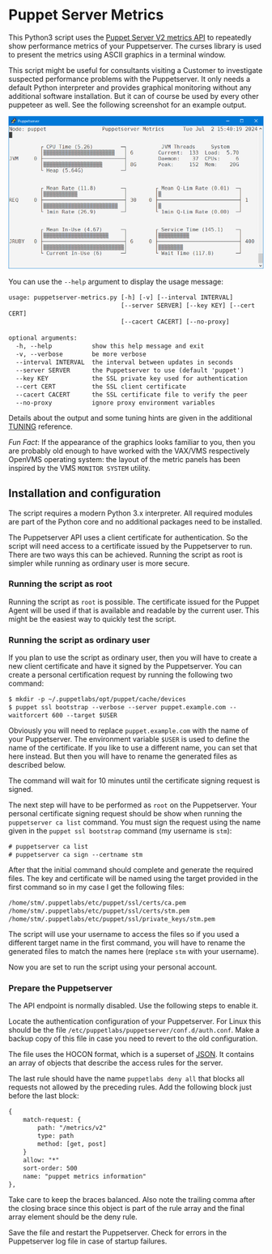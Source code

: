 # Puppet Server Metrics

This Python3 script uses the [Puppet Server V2 metrics API](https://www.puppet.com/docs/puppet/8/server/metrics-api/v2/metrics_api.html) to repeatedly show performance metrics of your Puppetserver. The curses library is used to present the metrics using ASCII graphics in a terminal window.

This script might be useful for consultants visiting a Customer to investigate suspected performance problems with the Puppetserver. It only needs a default Python interpreter and provides graphical monitoring without any additional software installation. But it can of course be used by every other puppeteer as well. See the following screenshot for an example output.

![Screenshot](Screenshot.png)

You can use the `--help` argument to display the usage message:

```
usage: puppetserver-metrics.py [-h] [-v] [--interval INTERVAL]
                               [--server SERVER] [--key KEY] [--cert CERT]
                               [--cacert CACERT] [--no-proxy]

optional arguments:
  -h, --help           show this help message and exit
  -v, --verbose        be more verbose
  --interval INTERVAL  the interval between updates in seconds
  --server SERVER      the Puppetserver to use (default 'puppet')
  --key KEY            the SSL private key used for authentication
  --cert CERT          the SSL client certificate
  --cacert CACERT      the SSL certificate file to verify the peer
  --no-proxy           ignore proxy environment variables
```

Details about the output and some tuning hints are given in the additional [TUNING](TUNUNG.md) reference.

*Fun Fact*: If the appearance of the graphics looks familiar to you, then you are probably old enough to have worked with the VAX/VMS respectively OpenVMS operating system: the layout of the metric panels has been inspired by the VMS `MONITOR SYSTEM` utility.

## Installation and configuration

The script requires a modern Python 3.x interpreter. All required modules are part of the Python core and no additional packages need to be installed.

The Puppetserver API uses a client certificate for authentication. So the script will need access to a certificate issued by the Puppetserver to run. There are two ways this can be achieved. Running the script as root is simpler while running as ordinary user is more secure.

### Running the script as root

Running the script as `root` is possible. The certificate issued for the Puppet Agent will be used if that is available and readable by the current user. This might be the easiest way to quickly test the script.

### Running the script as ordinary user

If you plan to use the script as ordinary user, then you will have to create a new client certificate and have it signed by the Puppetserver. You can create a personal certification request by running the following two command:

``` shell
$ mkdir -p ~/.puppetlabs/opt/puppet/cache/devices
$ puppet ssl bootstrap --verbose --server puppet.example.com --waitforcert 600 --target $USER
```

Obviously you will need to replace `puppet.example.com` with the name of your Puppetserver. The environment variable `$USER` is used to define the name of the certificate. If you like to use a different name, you can set that here instead. But then you will have to rename the generated files as described below.

The command will wait for 10 minutes until the certificate signing request is signed.

The next step will have to be performed as `root` on the Puppetserver. Your personal certificate signing request should be show when running the `puppetserver ca list` command. You must sign the request using the name given in the `puppet ssl bootstrap` command (my username is `stm`):

``` shell
# puppetserver ca list
# puppetserver ca sign --certname stm
```

After that the initial command should complete and generate the required files. The key and certificate will be named using the target provided in the first command so in my case I get the following files:

```
/home/stm/.puppetlabs/etc/puppet/ssl/certs/ca.pem
/home/stm/.puppetlabs/etc/puppet/ssl/certs/stm.pem
/home/stm/.puppetlabs/etc/puppet/ssl/private_keys/stm.pem
```

The script will use your username to access the files so if you used a different target name in the first command, you will have to rename the generated files to match the names here (replace `stm` with your username).

Now you are set to run the script using your personal account.

### Prepare the Puppetserver

The API endpoint is normally disabled. Use the following steps to enable it.

Locate the authentication configuration of your Puppetserver. For Linux this should be the file `/etc/puppetlabs/puppetserver/conf.d/auth.conf`. Make a backup copy of this file in case you need to revert to the old configuration.

The file uses the HOCON format, which is a superset of [JSON](https://en.wikipedia.org/wiki/JSON). It contains an array of objects that describe the access rules for the server.

The last rule should have the name `puppetlabs deny all` that blocks all requests not allowed by the preceding rules. Add the following block just before the last block:

``` hocon
{
    match-request: {
        path: "/metrics/v2"
        type: path
        method: [get, post]
    }
    allow: "*"
    sort-order: 500
    name: "puppet metrics information"
},
```

Take care to keep the braces balanced. Also note the trailing comma after the closing brace since this object is part of the rule array and the final array element should be the deny rule.

Save the file and restart the Puppetserver. Check for errors in the Puppetserver log file in case of startup failures.
